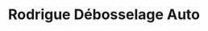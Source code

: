 ---
title: "Rodrigue Débosselage Auto"
url: /saint-lazare/rodrigue-debosselage-auto/
shop: Autowerkstatt
---